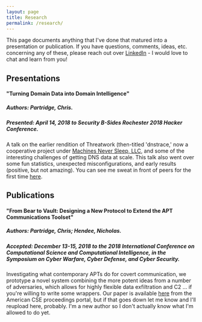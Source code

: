 ```yaml
---
layout: page
title: Research
permalink: /research/
---
```


This page documents anything that I've done that matured into a presentation or publication. If you have questions, comments, ideas, etc. concerning any of these, please reach out over [LinkedIn](https://linkedin.com/in/tweedge/) - I would love to chat and learn from you!

## Presentations

#### "Turning Domain Data into Domain Intelligence"
##### Authors: Partridge, Chris.
##### Presented: April 14, 2018 to Security B-Sides Rochester 2018 Hacker Conference.

A talk on the earlier rendition of Threatwork (then-titled 'dnstrace,' now a cooperative project under [Machines Never Sleep, LLC](https://mns.llc), and some of the interesting challenges of getting DNS data at scale. This talk also went over some fun statistics, unexpected misconfigurations, and early results (positive, but not amazing). You can see me sweat in front of peers for the first time [here](https://www.youtube.com/watch?v=2bqm0ZkJfFM).

## Publications

#### "From Bear to Vault: Designing a New Protocol to Extend the APT Communications Toolset"
##### Authors: Partridge, Chris; Hendee, Nicholas.
##### Accepted: December 13-15, 2018 to the 2018 International Conference on Computational Science and Computational Intelligence, in the Symposium on Cyber Warfare, Cyber Defense, and Cyber Security.

Investigating what contemporary APTs do for covert communication, we prototype a novel system combining the more potent ideas from a number of adversaries, which allows for highly flexible data exfiltration and C2 ... if you're willing to write some wrappers. Our paper is available [here](https://american-cse.org/csci2018/pdfs/CSCI2018-3OvSlHpbnpxVCh7wjFqa17/dsybTn8QtwFaOJvB5AfpG/3MqFHlj5nPd6Ve3UmuBWti.pdf) from the American CSE proceedings portal, but if that goes down let me know and I'll reupload here, probably. I'm a new author so I don't actually know what I'm allowed to do yet.
